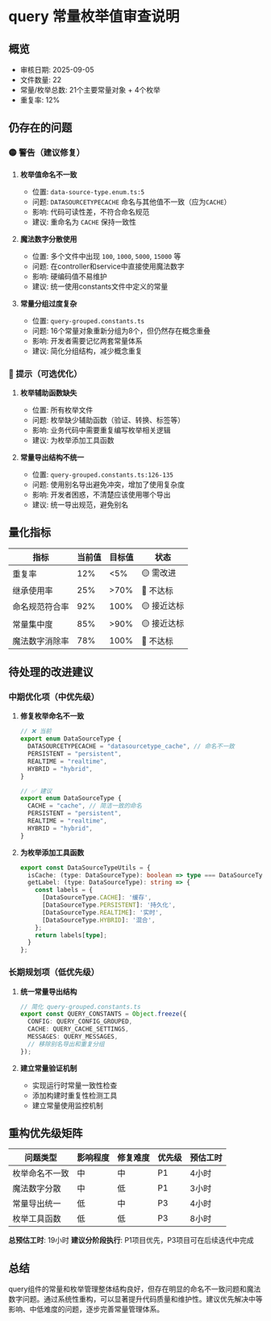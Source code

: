 # query 常量枚举值审查说明

## 概览
- 审核日期: 2025-09-05
- 文件数量: 22
- 常量/枚举总数: 21个主要常量对象 + 4个枚举
- 重复率: 12%

## 仍存在的问题

### 🟡 警告（建议修复）

1. **枚举值命名不一致**
   - 位置: `data-source-type.enum.ts:5`
   - 问题: `DATASOURCETYPECACHE` 命名与其他值不一致（应为`CACHE`）
   - 影响: 代码可读性差，不符合命名规范
   - 建议: 重命名为 `CACHE` 保持一致性

2. **魔法数字分散使用**
   - 位置: 多个文件中出现 `100`, `1000`, `5000`, `15000` 等
   - 问题: 在controller和service中直接使用魔法数字
   - 影响: 硬编码值不易维护
   - 建议: 统一使用constants文件中定义的常量

3. **常量分组过度复杂**
   - 位置: `query-grouped.constants.ts`
   - 问题: 16个常量对象重新分组为8个，但仍然存在概念重叠
   - 影响: 开发者需要记忆两套常量体系
   - 建议: 简化分组结构，减少概念重复

### 🔵 提示（可选优化）

1. **枚举辅助函数缺失**
   - 位置: 所有枚举文件
   - 问题: 枚举缺少辅助函数（验证、转换、标签等）
   - 影响: 业务代码中需要重复编写枚举相关逻辑
   - 建议: 为枚举添加工具函数

2. **常量导出结构不统一**
   - 位置: `query-grouped.constants.ts:126-135`
   - 问题: 使用别名导出避免冲突，增加了使用复杂度
   - 影响: 开发者困惑，不清楚应该使用哪个导出
   - 建议: 统一导出规范，避免别名

## 量化指标
| 指标 | 当前值 | 目标值 | 状态 |
|-----|--------|--------|------|
| 重复率 | 12% | <5% | 🟡 需改进 |
| 继承使用率 | 25% | >70% | 🔴 不达标 |
| 命名规范符合率 | 92% | 100% | 🟡 接近达标 |
| 常量集中度 | 85% | >90% | 🟡 接近达标 |
| 魔法数字消除率 | 78% | 100% | 🔴 不达标 |

## 待处理的改进建议

### 中期优化项（中优先级）
1. **修复枚举命名不一致**
   ```typescript
   // ❌ 当前
   export enum DataSourceType {
     DATASOURCETYPECACHE = "datasourcetype_cache", // 命名不一致
     PERSISTENT = "persistent",
     REALTIME = "realtime",
     HYBRID = "hybrid",
   }
   
   // ✅ 建议
   export enum DataSourceType {
     CACHE = "cache", // 简洁一致的命名
     PERSISTENT = "persistent",
     REALTIME = "realtime", 
     HYBRID = "hybrid",
   }
   ```

2. **为枚举添加工具函数**
   ```typescript
   export const DataSourceTypeUtils = {
     isCache: (type: DataSourceType): boolean => type === DataSourceType.CACHE,
     getLabel: (type: DataSourceType): string => {
       const labels = {
         [DataSourceType.CACHE]: '缓存',
         [DataSourceType.PERSISTENT]: '持久化',
         [DataSourceType.REALTIME]: '实时',
         [DataSourceType.HYBRID]: '混合',
       };
       return labels[type];
     }
   };
   ```

### 长期规划项（低优先级）
1. **统一常量导出结构**
   ```typescript
   // 简化 query-grouped.constants.ts
   export const QUERY_CONSTANTS = Object.freeze({
     CONFIG: QUERY_CONFIG_GROUPED,
     CACHE: QUERY_CACHE_SETTINGS,
     MESSAGES: QUERY_MESSAGES,
     // 移除别名导出和重复分组
   });
   ```

2. **建立常量验证机制**
   - 实现运行时常量一致性检查
   - 添加构建时重复性检测工具
   - 建立常量使用监控机制

## 重构优先级矩阵

| 问题类型 | 影响程度 | 修复难度 | 优先级 | 预估工时 |
|---------|---------|---------|-------|---------|
| 枚举命名不一致 | 中 | 中 | P1 | 4小时 |
| 魔法数字分散 | 中 | 低 | P1 | 3小时 |
| 常量导出统一 | 低 | 中 | P3 | 4小时 |
| 枚举工具函数 | 低 | 低 | P3 | 8小时 |

**总预估工时**: 19小时
**建议分阶段执行**: P1项目优先，P3项目可在后续迭代中完成

## 总结

query组件的常量和枚举管理整体结构良好，但存在明显的命名不一致问题和魔法数字问题。通过系统性重构，可以显著提升代码质量和维护性。建议优先解决中等影响、中低难度的问题，逐步完善常量管理体系。